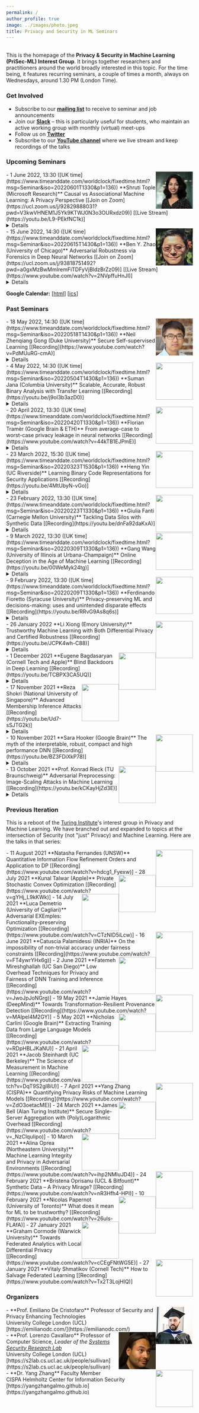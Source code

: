 ```yaml
---
permalink: /
author_profile: true
image: ../images/photo.jpeg
title: Privacy and Security in ML Seminars
---
```


<br>This is the homepage of the **Privacy & Security in Machine Learning (PriSec-ML) Interest Group**. It brings together researchers and practitioners around the world broadly interested in this topic. For the time being, it features recurring seminars, a couple of times a month, always on Wednesdays, around 1.30 PM (London Time).  

### Get Involved
- Subscribe to our **[mailing list](https://www.jiscmail.ac.uk/cgi-bin/webadmin?SUBED1=PRISEC-ML&A=1)** to receive to seminar and job announcements
- Join our **[Slack](https://cutt.ly/prisec-ml_slack2)** &ndash; this is particularly useful for students, who maintain an active working group with monthly (virtual) meet-ups
- Follow us on **[Twitter](https://twitter.com/prisec_ml)**
- Subscribe to our **[YouTube channel](http://youtube.com/c/PrivacyandMachineLearningInterestGroup)** where we live stream and keep recordings of the talks


### Upcoming Seminars


<img src="../images/shruti.jpg" style="float:right;width:100px;height:100px;margin-top:00px">
- 1 June 2022, 13:30 ([UK time](https://www.timeanddate.com/worldclock/fixedtime.html?msg=Seminar&iso=20220601T1330&p1=136))  
**Shruti Tople (Microsoft Research)**  
Causal vs Associational Machine Learning: A Privacy Perspective  
[[Join on Zoom](https://ucl.zoom.us/j/92829888031?pwd=V3kwVHNEM1J5Yk9KTWJ0N3o3OURxdz09)] [[Live Stream](https://youtu.be/L9-PEkfNC1k)]<details><br>**Abstract:** In this talk, we will analyze two different learning paradigms from a privacy perspective: associational and causal machine learning. Associational models such as DNNs have been shown to rely on spurious features for prediction tasks and often fail to generalize when there is a slight change in the distribution of the spurious features. Moreover, their inability to generalize has been identified as a key reason for leaking sensitive information such as membership of training data points. In contrast, causal models have been shown to learn invariant features from the training dataset and have better generalization properties. The first part of the talk establishes a theoretical link between causality and privacy: compared to associational models, causal models provide stronger differential privacy guarantees and are more robust to membership inference attacks. The second part focuses on empirically validating the theoretical claims under different settings in practice: results demonstrate that causal learning can be a promising direction to balance the privacy-utility tradeoff in machine learning models.<br><br>**Bio:** Shruti is a senior researcher in the Confidential Computing group at Microsoft Research Cambridge, UK. Her research broadly includes security and privacy in cloud computing, machine learning algorithms, and trusted hardware techniques. Her current research focuses on both theoretical and empirical understanding of threat to private data used in machine learning by designing new attacks and defenses. Her work has been published papers in top tier security/privacy and ML conferences such as CCS, NDSS, Usenix Security, PETS and ICML. She has also been on the program committee of CCS, Usenix Security, PETS, ICML, AISTATS, and NeurIPS. Prior to joining Microsoft Research, she pursued her Ph.D. from the School of Computing at National University of Singapore where she received the Dean's Graduate Research Excellence award for her thesis work. Homepage: [https://www.microsoft.com/en-us/research/people/shtople/](https://www.microsoft.com/en-us/research/people/shtople/)<br></details>

<img src="../images/ben.jpg" style="float:right;width:100px;height:100px;margin-top:00px">
- 15 June 2022, 14:30 ([UK time](https://www.timeanddate.com/worldclock/fixedtime.html?msg=Seminar&iso=20220615T1430&p1=136))  
**Ben Y. Zhao (University of Chicago)**  
Adversarial Robustness via Forensics in Deep Neural Networks   
[[Join on Zoom](https://ucl.zoom.us/j/93818751492?pwd=a0gxMzBwMmIremFiTDFyVjBldzBrZz09)] [[Live Stream](https://www.youtube.com/watch?v=2NVpffuHnJI)]<details><br>**Abstract:** Despite their tangible impact on a wide range of real world applications, deep neural networks are known to be vulnerable to numerous attacks, including inference time attacks based on adversarial perturbations, as well as training time attacks such as backdoors. The security community has done extensive work to explore both attacks and defenses, only to produce a seemingly endless cat-and-mouse game.  

In this talk, I will talk about some of our recent work into digital forensics for DNNs. I start by summarizing some of our recent projects at UChicago SAND Lab covering both sides of the struggle, including honeypot defenses (CCS 2020) and physical domain poison attacks (CVPR 2021). Our  experiences in these projects motivated us to seek a more realistic view towards adversarial robustness for DNNs, beyond the current static, binary views of attack and defense. We take a more pragmatic view that given sufficient incentive and resources, attackers will eventually succeed in compromising DNN systems. Just as in traditional security realms, digital forensics tools can serve dual purposes: identifying the sources of the compromise so that they can be mitigated, while also providing a strong deterrent against future attackers.  I will present results from our first paper in this space (Usenix Security 2022), specifically addressing forensics for poisoning attacks against DNNs, and show how we can trace back corrupted models to specific subsets of training data responsible for the corruption. Our approach builds up on ideas from model unlearning, and succeeds with high precision/recall for both dirty- and clean-label attacks.<br>**Bio:** Ben Zhao is Neubauer Professor of Computer Science at University of Chicago. Prior to joining UChicago, he held the position of Professor of Computer Science at UC Santa Barbara. He completed his Ph.D. at U.C. Berkeley (2004), and B.S. from Yale (1997). He is a Fellow of the ACM, and a recipient of the NSF CAREER award, MIT Technology Review's TR-35 Award (Young Innovators Under 35), ComputerWorld Magazine's Top 40 Technology Innovators award, IEEE ITC Early Career Award, and Google Faculty awards. His work has been covered by media outlets such as New York Times, Boston Globe, LA Times, MIT Tech Review, Wall Street Journal, Forbes, Fortune, CNBC, MSNBC, New Scientist, and Slashdot.  He has published extensively in areas of security and privacy, machine learning, networking, and HCI. He served as TPC (co)chair for the World Wide Web conference (WWW 2016) and ACM Internet Measurement Conference (IMC 2018). He also serves on the steering committee for HotNets, and was general co-chair for HotNets 2020. Homepage: [https://cs.uchicago.edu/people/ben-y-zhao/](https://cs.uchicago.edu/people/ben-y-zhao/)<br></details>

**Google Calendar:** \[[html](https://calendar.google.com/calendar/embed?src=oormvn3d4hah013g6gd39pjpfk%40group.calendar.google.com&ctz=Europe%2FLondon)\] \[[ics](https://calendar.google.com/calendar/ical/oormvn3d4hah013g6gd39pjpfk%40group.calendar.google.com/public/basic.ics)\]



### Past Seminars

<img src="../images/neil.jpg" style="float:right;width:100px;height:100px;margin-top:00px">
- 18 May 2022, 14:30 ([UK time](https://www.timeanddate.com/worldclock/fixedtime.html?msg=Seminar&iso=20220518T1430&p1=136))  
**Neil Zhenqiang Gong (Duke University)**  
Secure Self-supervised Learning  
[[Recording](https://www.youtube.com/watch?v=PdMUuRG-cmA)]<details><br>**Abstract:** Self-supervised learning has made revolutionary progress in the past several years and is commonly believed to be a promising approach for general-purpose AI. In particular, self-supervised learning aims to pre-train an encoder (also known as foundation model) using a large amount of unlabeled data. The pre-trained encoder is like an "operating system" of the AI ecosystem. Specifically, the encoder can be used as a general-purpose feature extractor for many downstream tasks with little or even no labeled training data. In this talk, we will discuss the security of pre-trained encoders. Studying the security of pre-trained encoders is like studying the operating-system-level security of AI. In the first part of this talk, we will show that an attacker can embed a backdoor into a pre-trained encoder, such that multiple downstream classifiers built based on the backdoored encoder inherit the backdoor behavior simultaneously. AI companies often use our public data on the Internet to pre-train encoders even if we didn't authorize them to do so. Therefore, in the second part of this talk, we will discuss a method to audit unauthorized data use in pre-training encoders.<br><br>**Bio:** Neil Gong is an Assistant Professor in the Department of Electrical and Computer Engineering and Department of Computer Science (secondary appointment) at Duke University. He is interested in cybersecurity and data privacy with a recent focus on the intersections between security, privacy, and machine learning. He received an NSF CAREER Award, ARO Young Investigator Program (YIP) Award, Rising Star Award from the Association of Chinese Scholars in Computing, IBM Faculty Award, Facebook Research Award, and multiple best paper or best paper honorable mention awards. He received a B.E. from the University of Science and Technology of China in 2010 (with the highest honor) and a Ph.D. in Computer Science from the University of California, Berkeley in 2015. Homepage: [https://people.duke.edu/~zg70/](https://people.duke.edu/~zg70/)<br></details>

<img src="../images/suman.png" style="float:right;width:100px;height:100px;margin-top:00px">
- 4 May 2022, 14:30 ([UK time](https://www.timeanddate.com/worldclock/fixedtime.html?msg=Seminar&iso=20220504T1430&p1=136))  
**Suman Jana (Columbia University)**  
Scalable, Accurate, Robust Binary Analysis with Transfer Learning  
[[Recording](https://youtu.be/j9ol3b3azD0)]<details><br>**Abstract:** Binary program analysis is a fundamental building block for a broad spectrum of security tasks. Essentially, binary analysis encapsulates a diverse set of tasks that aim to understand and analyze behaviors/semantics of binary programs. Existing approaches often tackle each analysis task independently and heavily employ ad-hoc task-specific brittle heuristics. While recent ML-based approaches have shown some early promise, they too tend to learn spurious features and overfit to specific tasks without understanding the underlying program semantics.<br>In this talk, I will describe some of our recent projects that use transfer learning on both binary code and execution traces to learn binary program semantics and transfer the learned knowledge for different binary analysis tasks. Our key observation is that by designing pretraining tasks that can learn binary code semantics, we can drastically boost the performance of binary analysis tasks. Our pretraining tasks are fully self-supervised &ndash; they do not need expensive labeling effort and therefore can easily generalize across different architectures, operating systems, compilers, optimizations, and obfuscations. Extensive experiments show that our approach drastically improves the performance of popular tasks like binary disassembly, matching semantically similar binary functions, and recovering types from binary.<br><br>**Bio:** Suman Jana is an associate professor in the department of computer science and the data science institute at Columbia University.  His primary research interest is at the intersections of computer security and machine learning. His research has received six best paper awards, a CACM research highlight, a Google faculty fellowship, a JPMorgan Chase Faculty Research Award, an NSF CAREER award, and an ARO young investigator award. Homepage: [https://www.cs.columbia.edu/~suman/](https://www.cs.columbia.edu/~suman/)<br></details>


<img src="../images/florian.png" style="float:right;width:100px;height:100px;margin-top:00px">
- 20 April 2022, 13:30 ([UK time](https://www.timeanddate.com/worldclock/fixedtime.html?msg=Seminar&iso=20220420T1330&p1=136))  
**Florian Tramèr (Google Brain & ETH)**  
From average-case to worst-case privacy leakage in neural networks  
[[Recording](https://www.youtube.com/watch?v=44kTB1EJPmE)]<details><br>**Abstract:** Deep neural networks' ability to memorize parts of their training data is a privacy concern for models trained on user data. Yet, this privacy risk is not uniform across data points.
I'll first show how an adversary can identify a small fraction of "worst-case" training samples with very high precision (>10x higher than in prior work), by combining a number of ideas from the literature. Then, I'll introduce a new privacy-poisoning attack on machine learning models, that succeeds in re-identifying *any* training sample with high precision. Our new attack shows that against a determined adversary, the privacy risk of the average data point is similar to the risk of the worst-case data point.
I'll conclude by discussing how attacks can be used to audit the correctness of differential privacy defenses.<br><br>**Bio:** Florian Tramèr is a visiting researcher at Google Brain and an assistant professor of computer science at ETH Zurich. His research interests lie in Computer Security, Cryptography and Machine Learning security. In his current work, he studies the worst-case behavior of Deep Learning systems from an adversarial perspective, to understand and mitigate long-term threats to the safety and privacy of users. Homepage: [https://floriantramer.com](https://floriantramer.com)<br></details>

<img src="../images/heng.jpg" style="float:right;width:100px;height:100px;margin-top:00px">
- 23 March 2022, 15:30 ([UK time](https://www.timeanddate.com/worldclock/fixedtime.html?msg=Seminar&iso=20220323T1530&p1=136))  
**Heng Yin (UC Riverside)**  
Learning Binary Code Representations for Security Applications  
[[Recording](https://youtu.be/4MtUbyN-vGo)]<details><br>**Abstract:** Learning a numeric representation (also known as an embedded vector, or simply embedding) for a piece of binary code (an instruction, a basic block, a function, or even an entire program) has many important security applications, ranging from vulnerability search, plagiarism detection, to malware classification.  By reducing a binary code with complex control-flow and data-flow dependencies into a numeric vector using deep learning techniques, we convert complex binary code detection and search problems into the search of embeddings, which can be done in O(1) time and often can achieve even higher accuracy than traditional methods. In this talk, I am going to show how we can revolutionize several security applications using this approach, including vulnerability search, malware variant detection, and binary diffing.<br><br>**Bio:** Dr. Heng Yin is a Professor in the Department of Computer Science and Engineering at University of California, Riverside. He is the director of CRESP (Center for Research and Education in Cyber Security and Privacy) at UCR. He obtained his PhD degree from the College of William and Mary in 2009. His research interests lie in computer security, with emphasis on binary code analysis. His publications appear in top-notch technical conferences and journals, such as ACM CCS, USENIX Security, NDSS, TSE, TDSC, etc. His research is sponsored by National Science Foundation (NSF), Defense Advanced Research Projects Agency (DARPA), Air Force Office of Scientific Research (AFOSR), and Office of Navy Research (ONR). In 2011, he received the prestigious NSF Career award. He was a member of CodeJitsu, one of the seven finalists in DARPA Cyber Grand Challenge. He received Google Security and Privacy Research Award and ACSAC best paper award. Home: [https://www.cs.ucr.edu/~heng/](https://www.cs.ucr.edu/~heng/)<br></details>


<img src="../images/giulia.png" style="float:right;width:100px;height:100px;margin-top:00px">
- 23 February 2022, 13:30 ([UK time](https://www.timeanddate.com/worldclock/fixedtime.html?msg=Seminar&iso=20220223T1330&p1=136))  
**Giulia Fanti (Carnegie Mellon University)**  
Tackling Data Silos with Synthetic Data  
[[Recording](https://youtu.be/dnFa92daKxA)]<details><br>**Abstract:** Organizations are often unable to share data due to regulatory, business, and privacy concerns. The resulting data silos seriously inhibit the development, tuning, testing, and auditing of data science pipelines. In this talk, I will discuss the promise and challenges of using synthetic data from deep generative models to share data across institutional boundaries, thereby mitigating data silos. I will focus on a case study from the networking and security domain, in which we produce synthetic network traces using generative adversarial networks (GANs). We study key challenges related to the fidelity, privacy, and interpretability of the synthetic data. Doing so involves both system design and addressing fundamental learning challenges for GANs. Ultimately, we demonstrate NetShare, a synthetic data generator for network packet header traces; NetShare matches microbenchmark distributions in real data 40% better than baselines, while also enabling synthetic data users to train models for downstream tasks. At the same time, we show that popular approaches for training privacy-preserving models (e.g., differentially-private optimization, pre-training on public data) are ill-suited to our application domain, and highlight the need for new privacy tools.<br><br>**Bio:** Giulia Fanti is an Assistant Professor of Electrical and Computer Engineering at Carnegie Mellon University. Her research interests span the security, privacy, and efficiency of distributed systems. She is a two-time fellow of the World Economic Forum’s Global Future Council on Cybersecurity and a member of NIST's Information Security and Privacy Advisory Board. Her work has been recognized with best paper awards (Sigmetrics and MobiHoc) and faculty research awards from the Sloan Foundation, Intel, the U.S. Air Force Research Laboratory, Google, and JP Morgan Chase. She obtained her Ph.D. in EECS from U.C. Berkeley and her B.S. in ECE from Olin College of Engineering. Home: [https://www.ece.cmu.edu/directory/bios/fanti-giulia.html](https://www.ece.cmu.edu/directory/bios/fanti-giulia.html)<br></details>


<img src="../images/gang.jpg" style="float:right;width:100px;height:100px;margin-top:00px">
- 9 March 2022, 13:30 ([UK time](https://www.timeanddate.com/worldclock/fixedtime.html?msg=Seminar&iso=20220309T1330&p1=136))  
**Gang Wang (University of Illinois at Urbana-Champaign)**  
Online Deception in the Age of Machine Learning  
[[Recording](https://youtu.be/00WeMyk24tg)]<details><br>**Abstract:** Machine learning (ML) is in the process of reshaping the ways in which users consume content and interact with each other on the Internet. At the same time, ML’s ability to generate and manipulate media content also revolutionizes how attackers run deceptive campaigns to manipulate public options and perform social engineering attacks. In this talk, I will describe our recent efforts to understand the emerging threat vectors introduced by machine learning algorithms and study how they would affect users. First, I will talk about how machine learning can be used to subvert common tools designed for cybercrime forensics and tracing sources of misinformation, using perceptual hashing tools as an example. Second, I will share our study results to understand how users perceive (and establish trust towards) algorithm-generated online personas in the social engineering context and examine the effectiveness of potential intervention strategies. Finally, I will discuss the open questions in combating online deception and the role that machine learning can play to strengthen our defenses.<br><br>**Bio:** Gang Wang is an Assistant Professor of Computer Science at University of Illinois at Urbana-Champaign. He obtained his Ph.D. from UC Santa Barbara in 2016, and a B.E. from Tsinghua University in 2010. Before joining University of Illinois, he worked as an assistant professor at Virginia Tech from 2016 to 2019. His research interests are Security and Privacy, Data Mining, and Internet Measurements. His work primarily takes a data-driven approach to address emerging security threats in massive communication systems (e.g., online social networks, email systems), crowdsourcing systems, mobile applications, and enterprise networks. He is a recipient of the NSF CAREER Award (2018), Amazon Research Award (2021), Google Faculty Research Award (2017), and Best Paper Awards from IMWUT 2019, ACM CCS 2018, and SIGMETRICS 2013. His projects have been covered by various media outlets such as MIT Technology Review, The New York Times, Boston Globe, and ACM TechNews. Home: [https://gangw.cs.illinois.edu](https://gangw.cs.illinois.edu)<br></details>


<img src="../images/nando.png" style="float:right;width:100px;height:100px;margin-top:00px">
- 9 February 2022, 13:30 ([UK time](https://www.timeanddate.com/worldclock/fixedtime.html?msg=Seminar&iso=20220209T1330&p1=136))  
**Ferdinando Fioretto (Syracuse University)**  
Privacy-preserving ML and decisions-making: uses and unintended disparate effects  
[[Recording](https://youtu.be/RRvG9As8q6s)]<details><br>**Abstract:** Since its conception, differential privacy (DP) has become an important privacy-enhancing technology for private analysis tasks. Several private companies and federal agencies are rapidly developing their implementation of DP, including the notable adoption by the US Census Bureau for their 2020 release. Importantly, the DP data or models released do not live in a vacuum. They are often used to make important policy decisions with significant societal and economic impacts for the involved individuals. For example, US census data users rely on the decennial census data to apportion congressional seats, allocate a multi-trillion budget, and distribute critical resources to states and jurisdictions. When this data is protected using differential privacy, the resulting decisions may have significant errors with disproportionate societal and economic impacts for participating individuals. In this talk, I will focus on the challenge of releasing privacy-preserving data sets for complex data analysis or learning tasks. I will discuss the impact that differential privacy may have on the fairness of a downstream decision process, analyze the sources of this issue, examine the conditions under which decision-making is fair when using differential privacy, and propose several mitigation approaches to either alleviate or bound unfairness. Finally, I will conclude with some open questions.<br><br>
**Bio:** Ferdinando Fioretto is an Assistant Professor of Computer Science at Syracuse University. He works on optimization, differential privacy, and machine learning. Ferdinando's recent work focuses on how to make AI algorithms better aligned with societal values, especially privacy and fairness, and how to integrate machine learning with optimization to  solve complex optimization problems. He is the recipient of the 2021 Mario Gerla Young Investigator Award by ISSNAF, the 2021 Early Career Researcher Award by the Association for Constraint Programming,  a Best AI dissertation award (AI*IA 2017), and several best paper awards. Among other activities, he co-organizes the annual AAAI privacy-preserving AI (PPAI) workshop. Home Page: [https://web.ecs.syr.edu/~ffiorett/](https://web.ecs.syr.edu/~ffiorett/)<br></details>

<img src="../images/xiong.jpg" style="float:right;width:100px;height:100px;margin-top:00px">
- 26 January 2022  
**Li Xiong (Emory University)**  
Trustworthy Machine Learning with Both Differential Privacy and Certified Robustness  
[[Recording](https://youtu.be/JCPK4wh-C88)]<details><br>**Abstract:** While deep learning models have achieved great success, they are also vulnerable to potential manipulations, ranging from model inversion attacks that attempt to infer sensitive training data from a model, to adversarial example attacks that create manipulated data instances to deceive a model.  In this talk, I will present our recent work on achieving 1) differential privacy (DP) to ensure privacy of the training data and 2) certified robustness against adversarial examples for deep learning models.  First, I will present a practical DP training framework for centralized setting with better empirical and theoretical utility (IJCAI’21).  Second, I will present a certified robustness approach via randomized smoothing for quantized neural networks (ICCV ’21). Finally, I will present a framework that kills two birds with one stone and achieves DP and certified robustness via randomized smoothing simultaneously.
<br><br>**Bio:** Li Xiong is a Professor of Computer Science and Biomedical Informatics at Emory University. She held a Winship Distinguished Research Professorship from 2015-2018. She has a Ph.D. from Georgia Institute of Technology, an MS from Johns Hopkins University, and a BS from the University of Science and Technology of China. She and her research lab, Assured Information Management and Sharing (AIMS), conduct research on the intersection of data management, machine learning, and data privacy and security. She has published over 160 papers and received six best paper (runner up) awards. She has served and serves as associate editor for IEEE TKDE, VLDBJ, IEEE TDSC, general or program co-chairs for ACM CIKM 2022, IEEE BigData 2020, and ACM SIGSPATIAL 2018, 2020. Her research has been supported by National Science Foundation (NSF), AFOSR (Air Force Office of Scientific Research), National Institute of Health (NIH), and Patient-Centered Outcomes Research Institute (PCORI). She is also a recipient of Google Research Award, IBM Smarter Healthcare Faculty Innovation Award, Cisco Research Awards, AT&T Research Gift, and Woodrow Wilson Career Enhancement Fellowship.  She is an ACM distinguished member.  More details at [http://www.cs.emory.edu/~lxiong](http://www.cs.emory.edu/~lxiong).<br></details>


<img src="../images/eugene.jpg" style="float:right;width:100px;height:100px;margin-top:00px">
- 1 December 2021  
**Eugene Bagdasaryan (Cornell Tech and Apple)**  
Blind Backdoors in Deep Learning  
[[Recording](https://youtu.be/TCBPX3CA5UQ)]<details><br>**Abstract:** We investigate a new method for injecting backdoors into machine learning models, based on compromising the loss-value computation in the model-training code. We use it to demonstrate new classes of backdoors strictly more powerful than those in the prior literature: single-pixel and physical backdoors in ImageNet models, backdoors that switch the model to a covert, privacy-violating task, and backdoors that do not require inference-time input modifications.<br><br>
Our attack is blind: the attacker cannot modify the training data, nor observe the execution of his code, nor access the resulting model. The attack code creates poisoned training inputs "on the fly," as the model is training, and uses multi-objective optimization to achieve high accuracy on both the main and backdoor tasks. We show how a blind attack can evade any known defense and propose new ones.
<br><br>**Bio:** Eugene is a PhD Candidate at Cornell Tech advised by Vitaly Shmatikov and Deborah Estrin. He is an Apple AI/ML Scholar. He focuses on privacy and security implications of applying machine learning in the real world, specifically backdoor attacks and defenses, differential privacy, and federated learning.<br>[https://www.cs.cornell.edu/~eugene/](https://www.cs.cornell.edu/~eugene/)<br></details>

<img src="../images/reza.jpeg" style="float:right;width:100px;height:100px;margin-top:00px">
- 17 November 2021  
**Reza Shokri (National University of Singapore)**  
Advanced Membership Inference Attacks  
[[Recording](https://youtu.be/Ud7-sSJTG2k)]<details><br>**Abstract:** Data Protection regulations, such as GDPR, and AI governance frameworks require personal data to be protected when used in AI systems, and that the users have control over their data and awareness about how it is being used. For example, Article 35 of GDPR requires organizations to systematically analyze, identify and minimize the data protection risks of a project, especially when it involves innovative technologies such as deep learning. Thus, proper mechanisms need to be in place to quantitatively evaluate and verify the privacy of individuals in every step of the data processing pipeline in AI systems. In this talk, I will define what data privacy is in the context of machine learning, and how it can be quantified. I will also present ML Privacy Meter tool that enables quantifying the privacy risks of machine learning models. The tool produces privacy risk analysis reports, which help in identifying data records among the training data that are under high risk of being leaked through the model parameters or predictions.<br><br>
The privacy risk analysis in ML Privacy Meter is based on membership inference attacks. In this talk, I present a formal framework to reason about such attacks, and introduce new powerful attacks that outperform the existing attacks and are designed to precisely quantify the information leakage through models. This is a joint work with Jiayuan Ye, Aadyaa Maddi, and Sasi Murakonda<br><br>**Bio:** Reza Shokri is a NUS Presidential Young Professor of Computer Science. His research focuses on data privacy and trustworthy machine learning. He is a recipient of the IEEE Security and Privacy (S&P) Test-of-Time Award 2021, for his paper on quantifying location privacy. He received the Caspar Bowden Award for Outstanding Research in Privacy Enhancing Technologies in 2018, for his work on analyzing the privacy risks of machine learning models. He received the NUS Early Career Research Award 2019, VMWare Early Career Faculty Award 2021, Intel Faculty Research Award (Private AI Collaborative Research Institute) 2021-2022, and Google PDPO Faculty Award 2021. He obtained his PhD from EPFL.<br>
[https://www.comp.nus.edu.sg/~reza/](https://www.comp.nus.edu.sg/~reza/)<br></details>

<img src="../images/sara.png" style="float:right;width:100px;height:100px;margin-top:00px">
- 10 November 2021  
**Sara Hooker (Google Brain)**  
The myth of the interpretable, robust, compact and high performance DNN  
[[Recording](https://youtu.be/BZ3FDiXkP78)]<details><br>**Abstract:**<br>To-date, a discussion around the relative merits of different compression methods has centered on the trade-off between level of compression and top-line metrics. Along this dimension, compression techniques such as pruning and quantization are remarkably successful. It is possible to prune or heavily quantize with negligible decreases to test-set accuracy. However, top-line metrics obscure critical differences in generalization between compressed and non-compressed networks. In this talk, we will go beyond test-set accuracy and discuss some of my recent work measuring the trade-offs between compression, robustness and algorithmic bias. Characterizing these trade-offs provide insight into how capacity is used in deep neural networks -- the majority of parameters are used to represent a small fraction of the training set.<br><br>**Bio:**<br>[https://www.sarahooker.me](https://www.sarahooker.me)<br></details>

<img src="../images/konrad.jpeg" style="float:right;width:100px;height:100px;margin-top:0px">
- 13 October 2021  
**Prof. Konrad Rieck (TU Braunschweig)**  
Adversarial Preprocessing: Image-Scaling Attacks in Machine Learning  
[[Recording](https://youtu.be/kCKayHjZd3E)]<details><br>**Abstract:**<br>The remarkable advances of machine learning are overshadowed by attacks that thwart its proper operation. While previous work has mainly focused on attacking learning algorithms directly, another weak spot in intelligent systems has been overlooked: preprocessing. As an example of this threat, I present a recent class of attacks against image scaling. These attacks are agnostic to learning algorithms and affect the preprocessing of all vision systems that use vulnerable implementations, including versions of TensorFlow, OpenCV, and Pillow. Based on a root-cause analysis of the vulnerabilities, I introduce novel defenses that effectively block image-scaling attacks in practice and can be easily added to existing systems.<br><br>**Bio:**<br>[https://www.tu-braunschweig.de/en/sec/team/rieck](https://www.tu-braunschweig.de/en/sec/team/rieck)<br></details>


### Previous Iteration
This is a reboot of the [Turing Institute](https://www.turing.ac.uk)'s interest group in Privacy and Machine Learning. We have branched out and expanded to topics at the intersection of Security (not "just" Privacy) and Machine Learning. Here are the talks in that series:  

<img src="../images/natasha.png" style="float:right;width:100px;height:100px;margin-top:0px">
- 11 August 2021  
**Natasha Fernandes (UNSW)**  
Quantitative Information Flow Refinement Orders and Application to DP  
[[Recording](https://www.youtube.com/watch?v=hdcg1_Fyexw)]

<img src="../images/kunal.jpg" style="float:right;width:100px;height:100px;margin-top:0px">
- 28 July 2021  
**Kunal Talwar (Apple)**  
Private Stochastic Convex Optimization  
[[Recording](https://www.youtube.com/watch?v=gYHj_L9kKWk)]

<img src="../images/luca.jpg" style="float:right;width:100px;height:100px;margin-top:0px">
- 14 July 2021  
**Luca Demetrio (University of Cagliari)**  
Adversarial EXEmples: Functionality-preserving Optimization  
[[Recording](https://www.youtube.com/watch?v=CTzNID5iLcw)]

<img src="../images/catuscia.jpg" style="float:right;width:100px;height:100px;margin-top:0px">
- 16 June 2021  
**Catuscia Palamidessi (INRIA)**  
On the impossibility of non-trivial accuracy under fairness constraints  
[[Recording](https://www.youtube.com/watch?v=FT4ywrYHx6g)]

<img src="../images/fatemeh.jpg" style="float:right;width:100px;height:100px;margin-top:0px">
- 2 June 2021  
**Fatemeh Mireshghallah (UC San Diego)**  
Low Overhead Techniques for Privacy and Fairness of DNN Training and Inference  
[[Recording](https://www.youtube.com/watch?v=JwoJpJoNGrg)]

<img src="../images/jamie.jpeg" style="float:right;width:100px;height:100px;margin-top:0px">
- 19 May 2021  
**Jamie Hayes (DeepMind)**  
Towards Transformation-Resilient Provenance Detection  
[[Recording](https://www.youtube.com/watch?v=MAlpel4M2GY)]

<img src="../images/nicholas.jpg" style="float:right;width:100px;height:100px;margin-top:0px">
- 5 May 2021  
**Nicholas Carlini (Google Brain)**  
Extracting Training Data from Large Language Models  
[[Recording](https://www.youtube.com/watch?v=RDpHBLJKaNU)]

<img src="../images/jacob.png" style="float:right;width:100px;height:100px;margin-top:0px">
- 21 April 2021  
**Jacob Steinhardt (UC Berkeley)**  
The Science of Measurement in Machine Learning  
[[Recording](https://www.youtube.com/watch?v=DqT9S2gl8iU)]

<img src="../images/yang.jpg" style="float:right;width:100px;height:100px;margin-top:0px">
- 7 April 2021  
**Yang Zhang (CISPA)**  
Quantifying Privacy Risks of Machine Learning Models  
[[Recording](https://www.youtube.com/watch?v=ZdO3oetacME)]

<img src="../images/cat.jpg" style="float:right;width:100px;height:100px;margin-top:0px">
- 24 March 2021  
**James Bell (Alan Turing Institute)**  
Secure Single-Server Aggregation with (Poly)Logarithmic Overhead  
[[Recording](https://www.youtube.com/watch?v=_NzClquIipo)]

<img src="../images/alina.jpg" style="float:right;width:100px;height:100px;margin-top:0px">
- 10 March 2021  
**Alina Oprea (Northeastern University)**  
Machine Learning Integrity and Privacy in Adversarial Environments  
[[Recording](https://www.youtube.com/watch?v=ihp2NMIuJD4)]

<img src="../images/bristena.jpg" style="float:right;width:100px;height:100px;margin-top:0px">
- 24 February 2021  
**Bristena Oprisanu (UCL & Bitfount)**  
Synthetic Data &ndash; A Privacy Mirage?  
[[Recording](https://www.youtube.com/watch?v=nR3Hfh4-HPI)]

<img src="../images/nicolas.jpg" style="float:right;width:100px;height:100px;margin-top:0px">
- 10 February 2021  
**Nicolas Papernot (University of Toronto)**  
What does it mean for ML to be trustworthy?  
[[Recording](https://www.youtube.com/watch?v=26uls-FLAfA)]

<img src="../images/graham.jpg" style="float:right;width:100px;height:100px;margin-top:0px">
- 27 January 2021  
**Graham Cormode (Warwick University)**  
Towards Federated Analytics with Local Differential Privacy  
[[Recording](https://www.youtube.com/watch?v=cCEgFNtWG5E)]

<img src="../images/vitaly.jpg" style="float:right;width:100px;height:100px;margin-top:0px">
- 27 January 2021  
**Vitaly Shmatikov (Cornell Tech)**  
How to Salvage Federated Learning  
[[Recording](https://www.youtube.com/watch?v=Tx2T3LojHIQ)]


<!-- <iframe width="560" height="315" src="https://www.youtube.com/embed/Dn_NkH-IEVA" title="YouTube video player" frameborder="0" allow="accelerometer; autoplay; clipboard-write; encrypted-media; gyroscope; picture-in-picture" allowfullscreen></iframe> -->

### Organizers
<img src="../images/emiliano.jpg" style="float:right;width:100px;height:100px;margin-top:00px">
- **Prof. Emiliano De Cristofaro**  
Professor of Security and Privacy Enhancing Technologies<br>
University College London (UCL)<br>
[https://emilianodc.com/](https://emilianodc.com/)<br>

<img src="../images/lorenzo.jpg" style="float:right;width:100px;height:100px;margin-top:00px">
- **Prof. Lorenzo Cavallaro**  
Professor of Computer Science, <em>Leader of the <a href="https://s2lab.cs.ucl.ac.uk">Systems Security Research Lab</a></em><br>
University College London (UCL)<br>
[https://s2lab.cs.ucl.ac.uk/people/sullivan](https://s2lab.cs.ucl.ac.uk/people/sullivan)<br>

<img src="../images/yang.jpg" style="float:right;width:100px;height:100px;margin-top:00px">
- **Dr. Yang Zhang**  
Faculty Member<br>
CISPA Helmholtz Center for Information Security<br>
[https://yangzhangalmo.github.io](https://yangzhangalmo.github.io)<br>


